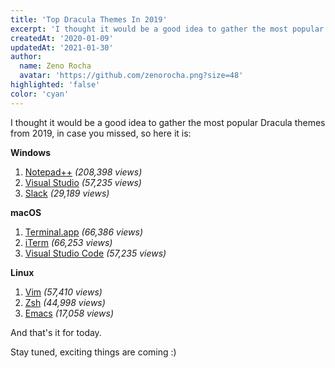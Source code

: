```yaml
---
title: 'Top Dracula Themes In 2019'
excerpt: 'I thought it would be a good idea to gather the most popular Dracula themes from 2019, in case you missed, so here it is.'
createdAt: '2020-01-09'
updatedAt: '2021-01-30'
author:
  name: Zeno Rocha
  avatar: 'https://github.com/zenorocha.png?size=48'
highlighted: 'false'
color: 'cyan'
---
```


I thought it would be a good idea to gather the most popular Dracula themes from 2019, in case you missed, so here it is:

**Windows**

1. [Notepad++](/notepad-plus-plus) _(208,398 views)_
2. [Visual Studio](/visual-studio) _(57,235 views)_
3. [Slack](/slack) _(29,189 views)_

**macOS**

1. [Terminal.app](/terminal) _(66,386 views)_
2. [iTerm](/iterm) _(66,253 views)_
3. [Visual Studio Code](/visual-studio-code) _(57,235 views)_

**Linux**

1. [Vim](/vim) _(57,410 views)_
2. [Zsh](/zsh) _(44,998 views)_
3. [Emacs](/emacs) _(17,058 views)_

And that's it for today.

Stay tuned, exciting things are coming :)
